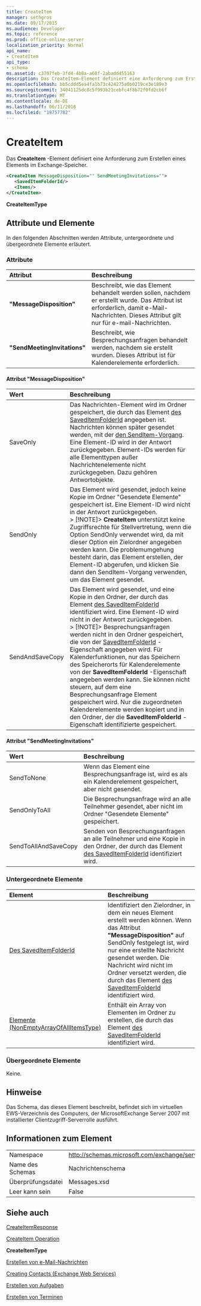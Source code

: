 ```yaml
---
title: CreateItem
manager: sethgros
ms.date: 09/17/2015
ms.audience: Developer
ms.topic: reference
ms.prod: office-online-server
localization_priority: Normal
api_name:
- CreateItem
api_type:
- schema
ms.assetid: c3707feb-3fd4-4b8a-a68f-2abadd455163
description: Das CreateItem-Element definiert eine Anforderung zum Erstellen eines Elements im Exchange-Speicher.
ms.openlocfilehash: bb5cddd5ea4fa1b73c424275a0b0219ce3e189e3
ms.sourcegitcommit: 34041125dc8c5f993b21cebfc4f8b72f0fd2cb6f
ms.translationtype: MT
ms.contentlocale: de-DE
ms.lasthandoff: 06/11/2018
ms.locfileid: "19757782"
---
```

# <a name="createitem"></a>CreateItem

Das **CreateItem** -Element definiert eine Anforderung zum Erstellen eines Elements im Exchange-Speicher. 
  
```xml
<CreateItem MessageDisposition="" SendMeetingInvitations="">
   <SavedItemFolderId/>
   <Items/>
</CreateItem>
```

 **CreateItemType**
## <a name="attributes-and-elements"></a>Attribute und Elemente

In den folgenden Abschnitten werden Attribute, untergeordnete und übergeordnete Elemente erläutert.
  
### <a name="attributes"></a>Attribute

|**Attribut**|**Beschreibung**|
|:-----|:-----|
|**"MessageDisposition"** <br/> |Beschreibt, wie das Element behandelt werden sollen, nachdem er erstellt wurde. Das Attribut ist erforderlich, damit e-Mail-Nachrichten. Dieses Attribut gilt nur für e-mail-Nachrichten.  <br/> |
|**"SendMeetingInvitations"** <br/> |Beschreibt, wie Besprechungsanfragen behandelt werden, nachdem sie erstellt wurden. Dieses Attribut ist für Kalenderelemente erforderlich.  <br/> |
   
#### <a name="messagedisposition-attribute"></a>Attribut "MessageDisposition"

|**Wert**|**Beschreibung**|
|:-----|:-----|
|SaveOnly  <br/> |Das Nachrichten-Element wird im Ordner gespeichert, die durch das Element [des SavedItemFolderId](saveditemfolderid.md) angegeben ist. Nachrichten können später gesendet werden, mit der [den SendItem-Vorgang](senditem-operation.md). Eine Element-ID wird in der Antwort zurückgegeben. Element-IDs werden für alle Elementtypen außer Nachrichtenelemente nicht zurückgegeben. Dazu gehören Antwortobjekte.  <br/> |
|SendOnly  <br/> |Das Element wird gesendet, jedoch keine Kopie im Ordner "Gesendete Elemente" gespeichert ist. Eine Element-ID wird nicht in der Antwort zurückgegeben.  <br/> > [!NOTE]> **CreateItem** unterstützt keine Zugriffsrechte für Stellvertretung, wenn die Option SendOnly verwendet wird, da mit dieser Option ein Zielordner angegeben werden kann. Die problemumgehung besteht darin, das Element erstellen, der Element-ID abgerufen, und klicken Sie dann den SendItem-Vorgang verwenden, um das Element gesendet.           |
|SendAndSaveCopy  <br/> |Das Element wird gesendet, und eine Kopie in den Ordner, der durch das Element [des SavedItemFolderId](saveditemfolderid.md) identifiziert wird. Eine Element-ID wird nicht in der Antwort zurückgegeben.  <br/> > [!NOTE]> Besprechungsanfragen werden nicht in den Ordner gespeichert, die von der [SavedItemFolderId](saveditemfolderid.md) -Eigenschaft angegeben wird. Für Kalenderfunktionen, nur das Speichern des Speicherorts für Kalenderelemente von der **SavedItemFolderId** -Eigenschaft angegeben werden kann. Sie können nicht steuern, auf dem eine Besprechungsanfrage Element gespeichert wird. Nur die zugeordneten Kalenderelemente werden kopiert und in den Ordner, der die **SavedItemFolderId** -Eigenschaft identifizierte gespeichert.           |
   
#### <a name="sendmeetinginvitations-attribute"></a>Attribut "SendMeetingInvitations"

|**Wert**|**Beschreibung**|
|:-----|:-----|
|SendToNone  <br/> |Wenn das Element eine Besprechungsanfrage ist, wird es als ein Kalenderelement gespeichert, aber nicht gesendet.  <br/> |
|SendOnlyToAll  <br/> |Die Besprechungsanfrage wird an alle Teilnehmer gesendet, aber nicht im Ordner "Gesendete Elemente" gespeichert.  <br/> |
|SendToAllAndSaveCopy  <br/> |Senden von Besprechungsanfragen an alle Teilnehmer und eine Kopie in den Ordner, der durch das Element [des SavedItemFolderId](saveditemfolderid.md) identifiziert wird.  <br/> |
   
### <a name="child-elements"></a>Untergeordnete Elemente

|**Element**|**Beschreibung**|
|:-----|:-----|
|[Des SavedItemFolderId](saveditemfolderid.md) <br/> |Identifiziert den Zielordner, in dem ein neues Element erstellt werden können. Wenn das Attribut **"MessageDisposition"** auf SendOnly festgelegt ist, wird nur eine erstellte Nachricht gesendet werden. Die Nachricht wird nicht im Ordner versetzt werden, die durch das Element [des SavedItemFolderId](saveditemfolderid.md) identifiziert wird.  <br/> |
|[Elemente (NonEmptyArrayOfAllItemsType)](items-nonemptyarrayofallitemstype.md) <br/> |Enthält ein Array von Elementen im Ordner zu erstellen, die durch das Element [des SavedItemFolderId](saveditemfolderid.md) identifiziert wird.  <br/> |
   
### <a name="parent-elements"></a>Übergeordnete Elemente

Keine.
  
## <a name="remarks"></a>Hinweise

Das Schema, das dieses Element beschreibt, befindet sich im virtuellen EWS-Verzeichnis des Computers, der MicrosoftExchange Server 2007 mit installierter Clientzugriff-Serverrolle ausführt.
  
## <a name="element-information"></a>Informationen zum Element

|||
|:-----|:-----|
|Namespace  <br/> |http://schemas.microsoft.com/exchange/services/2006/messages  <br/> |
|Name des Schemas  <br/> |Nachrichtenschema  <br/> |
|Überprüfungsdatei  <br/> |Messages.xsd  <br/> |
|Leer kann sein  <br/> |False  <br/> |
   
## <a name="see-also"></a>Siehe auch



[CreateItemResponse](createitemresponse.md)
  
[CreateItem Operation](createitem-operation.md)
  
 **CreateItemType**


[Erstellen von e-Mail-Nachrichten](http://msdn.microsoft.com/library/05bfb83c-2866-427d-a9fe-14ba3cb02793%28Office.15%29.aspx)
  
[Creating Contacts (Exchange Web Services)](http://msdn.microsoft.com/library/4845917e-70d1-481c-bbd7-011ec6571789%28Office.15%29.aspx)
  
[Erstellen von Aufgaben](http://msdn.microsoft.com/library/0ef97334-e8a0-4f67-a23a-dd9e2bbad49f%28Office.15%29.aspx)
  
[Erstellen von Terminen](http://msdn.microsoft.com/library/2385391e-c9e7-4d45-b803-c4ff94d5c94e%28Office.15%29.aspx)

